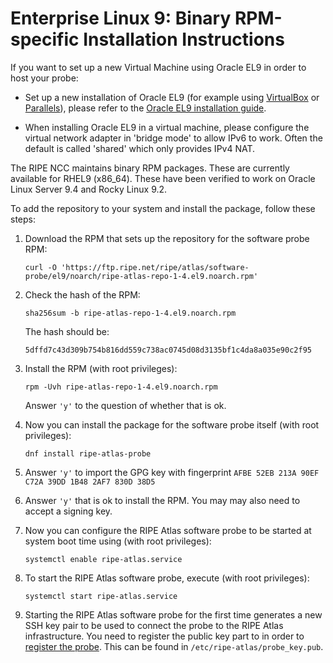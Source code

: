 # Enterprise Linux 9: Binary RPM-specific Installation Instructions

If you want to set up a new Virtual Machine using Oracle EL9 in order to host your probe:

* Set up a new installation of Oracle EL9 (for example using [VirtualBox](https://www.virtualbox.org/) or [Parallels](https://www.parallels.com/)), please refer to the [Oracle EL9 installation guide](https://docs.oracle.com/en/operating-systems/oracle-linux/9/).

* When installing Oracle EL9 in a virtual machine, please configure the virtual network adapter in 'bridge mode' to allow IPv6 to work. Often the default is called 'shared' which only provides IPv4 NAT.

The RIPE NCC maintains binary RPM packages. These are currently available for RHEL9
(x86_64). These have been verified to work on Oracle Linux Server 9.4 and Rocky Linux 9.2. 

To add the repository to your system and install the package, follow these steps:

1. Download the RPM that sets up the repository for the software probe RPM:

    ```
    curl -O 'https://ftp.ripe.net/ripe/atlas/software-probe/el9/noarch/ripe-atlas-repo-1-4.el9.noarch.rpm'
    ```

2. Check the hash of the RPM:

    ```
    sha256sum -b ripe-atlas-repo-1-4.el9.noarch.rpm
    ```

    The hash should be:

    ```
    5dffd7c43d309b754b816dd559c738ac0745d08d3135bf1c4da8a035e90c2f95
    ```

3. Install the RPM (with root privileges):

    ```
    rpm -Uvh ripe-atlas-repo-1-4.el9.noarch.rpm
    ```

    Answer `'y'` to the question of whether that is ok.


4. Now you can install the package for the software probe itself (with root privileges):

    ```
    dnf install ripe-atlas-probe
    ```

5. Answer `'y'` to import the GPG key with fingerprint `AFBE 52EB 213A 90EF C72A 39DD 1B48 2AF7 830D 38D5`

6. Answer `'y'` that is ok to install the RPM. You may may also need to accept a signing key.

7. Now you can configure the RIPE Atlas software probe to be started at system boot time
   using (with root privileges):
    ```
    systemctl enable ripe-atlas.service
    ```
8. To start the RIPE Atlas software probe, execute (with root privileges):
    ```
    systemctl start ripe-atlas.service
    ```
9. Starting the RIPE Atlas software probe for the first time generates a new SSH key pair to be used to
   connect the probe to the RIPE Atlas infrastructure. You need to register
   the public key part to in order to [register the probe](https://atlas.ripe.net/apply/swprobe/).
   This can be found in `/etc/ripe-atlas/probe_key.pub`.
